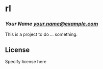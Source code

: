 # rl
### _Your Name <your.name@example.com>_

This is a project to do ... something.

## License

Specify license here

